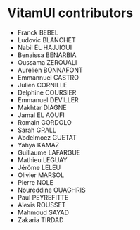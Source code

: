 # VitamUI contributors

* Franck BEBEL
* Ludovic BLANCHET
* Nabil EL HAJJIOUI
* Benaissa BENARBIA
* Oussama ZEROUALI
* Aurelien BONNAFONT
* Emmannuel CASTRO
* Julien CORNILLE
* Delphine COURSIER
* Emmanuel DEVILLER
* Makhtar DIAGNE
* Jamal EL AOUFI
* Romain GORDOLO
* Sarah GRALL
* Abdelmoez GUETAT
* Yahya KAMAZ
* Guillaume LAFARGUE
* Mathieu LEGUAY
* Jérôme LELEU
* Olivier MARSOL
* Pierre NOLE
* Noureddine OUAGHRIS
* Paul PEYREFITTE
* Alexis ROUSSET
* Mahmoud SAYAD
* Zakaria TIRDAD
